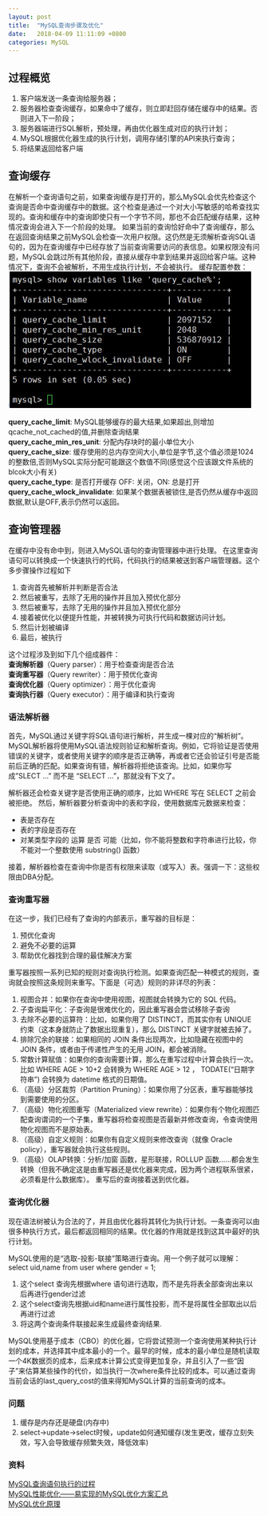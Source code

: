 ```yaml
---
layout: post
title:  "MySQL查询步骤及优化"
date:   2018-04-09 11:11:09 +0800
categories: MySQL
---
```


## 过程概览 ##
1. 客户端发送一条查询给服务器；
2. 服务器检查查询缓存，如果命中了缓存，则立即赶回存储在缓存中的结果。否则进入下一阶段；
3. 服务器端进行SQL解析，预处理，再由优化器生成对应的执行计划；
4. MySQL根据优化器生成的执行计划，调用存储引擎的API来执行查询；
5. 将结果返回给客户端  

## 查询缓存 ##
在解析一个查询语句之前，如果查询缓存是打开的，那么MySQL会优先检查这个查询是否命中查询缓存中的数据。这个检查是通过一个对大小写敏感的哈希查找实现的。查询和缓存中的查询即使只有一个字节不同，那也不会匹配缓存结果，这种情况查询会进入下一个阶段的处理。 
如果当前的查询恰好命中了查询缓存，那么在返回查询结果之前MySQL会检查一次用户权限。这仍然是无须解析查询SQL语句的，因为在查询缓存中已经存放了当前查询需要访问的表信息。如果权限没有问题，MySQL会跳过所有其他阶段，直接从缓存中拿到结果并返回给客户端。这种情况下，查询不会被解析，不用生成执行计划，不会被执行。 
缓存配置参数：   
![avatar](/img/mysql_query_step_01.jpg)

**query\_cache\_limit**: MySQL能够缓存的最大结果,如果超出,则增加qcache\_not\_cached的值,并删除查询结果  
**query\_cache\_min\_res_unit**: 分配内存块时的最小单位大小  
**query\_cache\_size**: 缓存使用的总内存空间大小,单位是字节,这个值必须是1024的整数倍,否则MySQL实际分配可能跟这个数值不同(感觉这个应该跟文件系统的blcok大小有关)  
**query\_cache\_type**: 是否打开缓存 OFF: 关闭，ON: 总是打开  
**query\_cache\_wlock\_invalidate**: 如果某个数据表被锁住,是否仍然从缓存中返回数据,默认是OFF,表示仍然可以返回。  

## 查询管理器 ##
在缓存中没有命中到，则进入MySQL语句的查询管理器中进行处理。 
在这里查询语句可以转换成一个快速执行的代码，代码执行的结果被送到客户端管理器。这个多步骤操作过程如下

1. 查询首先被解析并判断是否合法
2. 然后被重写，去除了无用的操作并且加入预优化部分
2. 然后被重写，去除了无用的操作并且加入预优化部分
3. 接着被优化以便提升性能，并被转换为可执行代码和数据访问计划。 
4. 然后计划被编译 
5. 最后，被执行

这个过程涉及到如下几个组成器件：  
**查询解析器**（Query parser）：用于检查查询是否合法  
**查询重写器**（Query rewriter）：用于预优化查询  
**查询优化器**（Query optimizer）：用于优化查询  
**查询执行器**（Query executor）：用于编译和执行查询  

### 语法解析器 ###
首先，MySQL通过关键字将SQL语句进行解析，并生成一棵对应的“解析树”。MySQL解析器将使用MySQL语法规则验证和解析查询。例如，它将验证是否使用错误的关键字，或者使用关键字的顺序是否正确等，再或者它还会验证引号是否能前后正确的匹配。如果查询有错，解析器将拒绝该查询。比如，如果你写成”SLECT …” 而不是 “SELECT …”，那就没有下文了。

解析器还会检查关键字是否使用正确的顺序，比如 WHERE 写在 SELECT 之前会被拒绝。 
然后，解析器要分析查询中的表和字段，使用数据库元数据来检查：
 
* 表是否存在 
* 表的字段是否存在 
* 对某类型字段的 运算 是否 可能（比如，你不能将整数和字符串进行比较，你不能对一个整数使用 substring() 函数）
 
接着，解析器检查在查询中你是否有权限来读取（或写入）表。强调一下：这些权限由DBA分配。

### 查询重写器 ###
在这一步，我们已经有了查询的内部表示，重写器的目标是：
 
1. 预优化查询 
2. 避免不必要的运算 
3. 帮助优化器找到合理的最佳解决方案

重写器按照一系列已知的规则对查询执行检测。如果查询匹配一种模式的规则，查询就会按照这条规则来重写。下面是（可选）规则的非详尽的列表： 

1. 视图合并：如果你在查询中使用视图，视图就会转换为它的 SQL 代码。 
2. 子查询扁平化：子查询是很难优化的，因此重写器会尝试移除子查询
3. 去除不必要的运算符：比如，如果你用了 DISTINCT，而其实你有 UNIQUE 约束（这本身就防止了数据出现重复），那么 DISTINCT 关键字就被去掉了。 
4. 排除冗余的联接：如果相同的 JOIN 条件出现两次，比如隐藏在视图中的 JOIN 条件，或者由于传递性产生的无用 JOIN，都会被消除。 
5. 常数计算赋值：如果你的查询需要计算，那么在重写过程中计算会执行一次。比如 WHERE AGE > 10+2 会转换为 WHERE AGE > 12 ， TODATE(“日期字符串”) 会转换为 datetime 格式的日期值。 
6. （高级）分区裁剪（Partition Pruning）：如果你用了分区表，重写器能够找到需要使用的分区。 
7. （高级）物化视图重写（Materialized view rewrite）：如果你有个物化视图匹配查询谓词的一个子集，重写器将检查视图是否最新并修改查询，令查询使用物化视图而不是原始表。 
8. （高级）自定义规则：如果你有自定义规则来修改查询（就像 Oracle policy），重写器就会执行这些规则。 
9. （高级）OLAP转换：分析/加窗 函数，星形联接，ROLLUP 函数……都会发生转换（但我不确定这是由重写器还是优化器来完成，因为两个进程联系很紧，必须看是什么数据库）。 
重写后的查询接着送到优化器。

### 查询优化器 ###
现在语法树被认为合法的了，并且由优化器将其转化为执行计划。一条查询可以由很多种执行方式，最后都返回相同的结果。优化器的作用就是找到这其中最好的执行计划。</br>

MySQL使用的是“选取-投影-联接”策略进行查询。用一个例子就可以理解： select uid,name from user where gender = 1;
 
1. 这个select 查询先根据where 语句进行选取，而不是先将表全部查询出来以后再进行gender过滤 
2. 这个select查询先根据uid和name进行属性投影，而不是将属性全部取出以后再进行过滤 
3. 将这两个查询条件联接起来生成最终查询结果.

MySQL使用基于成本（CBO）的优化器，它将尝试预测一个查询使用某种执行计划的成本，并选择其中成本最小的一个。最早的时候，成本的最小单位是随机读取一个4K数据页的成本，后来成本计算公式变得更加复杂，并且引入了一些“因子”来估算某些操作的代价，如当执行一次where条件比较的成本。可以通过查询当前会话的last_query_cost的值来得知MySQL计算的当前查询的成本。


### 问题 ###
1. 缓存是内存还是硬盘(内存中)
2. select->update->select时候，update如何通知缓存(发生更改，缓存立刻失效，写入会导致缓存频繁失效，降低效率)

### 资料 ###
[MySQL查询语句执行的过程](https://blog.csdn.net/ljp1919/article/details/52356334)  
[MySQL性能优化——易实现的MySQL优化方案汇总](https://blog.csdn.net/zhangliangzi/article/details/52329355)  
[MySQL优化原理](https://www.cnblogs.com/zishengY/p/6892345.html)  